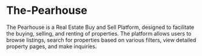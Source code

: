 # The-Pearhouse
The Pearhouse is a Real Estate Buy and Sell Platform, designed to facilitate the buying, selling, and renting of properties. The platform allows users to browse listings, search for properties based on various filters, view detailed property pages, and make inquiries.
